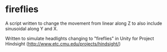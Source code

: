 # fireflies
A script written to change the movement from linear along Z to also include sinusoidal along Y and X.

Written to simulate headlights changing to "fireflies" in Unity for Project Hindsight (http://www.etc.cmu.edu/projects/hindsight/)
